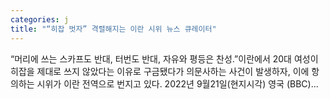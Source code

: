 ```yaml
---
categories: j
title: "“히잡 벗자” 격렬해지는 이란 시위 뉴스 큐레이터"
---
```


				
		
			
				
					
					
						
						
						
					
					
				
				
			
			
			
“머리에 쓰는 스카프도 반대, 터번도 반대, 자유와 평등은 찬성.”이란에서 20대 여성이 히잡을 제대로 쓰지 않았다는 이유로 구금됐다가 의문사하는 사건이 발생하자, 이에 항의하는 시위가 이란 전역으로 번지고 있다. 2022년 9월21일(현지시각) 영국 (BBC)...		
			